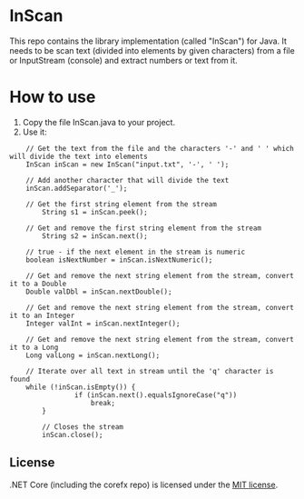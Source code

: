 # InScan
This repo contains the library implementation (called "InScan") for Java. It needs to be scan text (divided into elements by given characters) from a file or InputStream (console) and extract numbers or text from it.

# How to use
1. Copy the file InScan.java to your project.
2. Use it:
```
    // Get the text from the file and the characters '-' and ' ' which will divide the text into elements
    InScan inScan = new InScan("input.txt", '-', ' ');
    
    // Add another character that will divide the text
    inScan.addSeparator('_'); 
    
    // Get the first string element from the stream
		String s1 = inScan.peek();
    
    // Get and remove the first string element from the stream
		String s2 = inScan.next();
    
    // true - if the next element in the stream is numeric
    boolean isNextNumber = inScan.isNextNumeric();
    
    // Get and remove the next string element from the stream, convert it to a Double
    Double valDbl = inScan.nextDouble();
    
    // Get and remove the next string element from the stream, convert it to an Integer
    Integer valInt = inScan.nextInteger();
    
    // Get and remove the next string element from the stream, convert it to a Long
    Long valLong = inScan.nextLong();
    
    // Iterate over all text in stream until the 'q' character is found
    while (!inScan.isEmpty()) {
				if (inScan.next().equalsIgnoreCase("q"))
					break;
		}
    
		// Closes the stream
		inScan.close();
```

## License
.NET Core (including the corefx repo) is licensed under the [MIT license](LICENSE.TXT).
